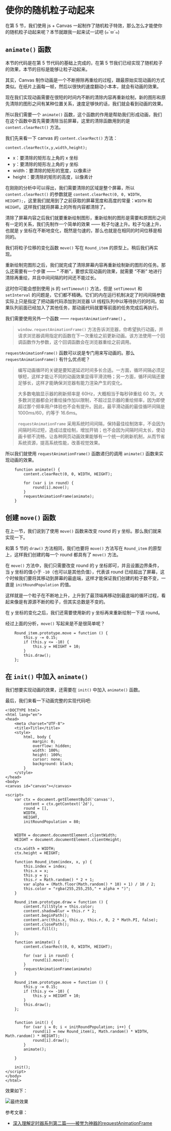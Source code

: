 # 使你的随机粒子动起来

在第 5 节，我们使用 js + Canvas 一起制作了随机粒子特效，那么怎么才能使你的随机粒子动起来呢？本节就跟我一起来试一试吧 (๑´ㅂ\`๑)

## `animate()` 函数

本节的代码是在第 5 节代码的基础上完成的，在第 5 节我们已经实现了随机粒子的效果，本节的目标是能够让粒子动起来。

其实，Canvas 制作动画是一个不断擦除再重绘的过程，跟最原始实现动画的方式类似。在纸片上画每一帧，然后以很快的速度翻动小本本，就会有动画的效果。

现在我们实现动画需要在很短的时间内不断的清除内容再重新绘制，新的图形和原先清除的图形之间有某种位置关系，速度足够快的话，我们就会看到动画的效果。

所以我们需要一个 `animate()` 函数，这个函数的作用是帮助我们形成动画，我们在这个函数中首先需要清除当前屏幕，这里的清除函数用到的是 `content.clearRect()` 方法。

我们先来看一下 canvas 的 `content.clearRect()` 方法：

`context.clearRect(x,y,width,height);`

*   x：要清除的矩形左上角的 x 坐标
*   y：要清除的矩形左上角的 y 坐标
*   width：要清除的矩形的宽度，以像素计
*   height：要清除的矩形的高度，以像素计

在刚刚的分析中可以得出，我们需要清除的区域是整个屏幕，所以 `content.clearRect()` 的参数就是 `content.clearRect(0, 0, WIDTH, HEIGHT);`，这里我们就用到了之前获取的屏幕宽度和高度的常量：`WIDTH` 和 `HEIGHT`。这样我们就将屏幕上的所有内容都清除了。

清除了屏幕内容之后我们就要重新绘制图形，重新绘制的图形是需要和原图形之间有一定的关系，我们先制作一个简单的效果 —— 粒子匀速上升。粒子匀速上升，也就是 y 坐标在不断地变化，既然是匀速的，那么也就是在相同的时间位移是相同的。

我们将粒子位移的变化函数 `move()` 写在 `Round_item` 的原型上。稍后我们再实现。

重新绘制完图形之后，我们就完成了清除屏幕内容再重新绘制新的图形的任务。那么还需要有一个步骤 —— “ 不断”，要想实现动画的效果，就需要 “不断” 地进行清除再重绘，并且中间间隔的时间还不能过长。

这时你可能会想到使用 js 的 `setTimeout()` 方法，但是 `setTimeout` 和 `setInterval` 的问题是，它们都不精确。它们的内在运行机制决定了时间间隔参数实际上只是指定了把动画代码添加到浏览器 UI 线程队列中以等待执行的时间。如果队列前面已经加入了其他任务，那动画代码就要等前面的任务完成后再执行。

我们需要使用另外一个函数 —— `requestAnimationFrame()` 。

> `window.requestAnimationFrame()` 方法告诉浏览器，你希望执行动画，并请求浏览器调用指定的函数在下一次重绘之前更新动画。该方法使用一个回调函数作为参数，这个回调函数会在浏览器重绘之前调用。

`requestAnimationFrame()` 函数可以说是专门用来写动画的。那么 `requestAnimationFrame()` 有什么优点呢？

> 编写动画循环的关键是要知道延迟时间多长合适。一方面，循环间隔必须足够短，这样才能让不同的动画效果显得平滑流畅；另一方面，循环间隔还要足够长，这样才能确保浏览器有能力渲染产生的变化。
> 
> 大多数电脑显示器的刷新频率是 60Hz，大概相当于每秒钟重绘 60 次。大多数浏览器都会对重绘操作加以限制，不超过显示器的重绘频率，因为即使超过那个频率用户体验也不会有提升。因此，最平滑动画的最佳循环间隔是 1000ms/60，约等于 16.6ms。
> 
> `requestAnimationFrame` 采用系统时间间隔，保持最佳绘制效率，不会因为间隔时间过短，造成过度绘制，增加开销；也不会因为间隔时间太长，使动画卡顿不流畅，让各种网页动画效果能够有一个统一的刷新机制，从而节省系统资源，提高系统性能，改善视觉效果。

所以我们就使用 `requestAnimationFrame()` 函数递归的调用 `animate()` 函数来实现动画的效果。

```
    function animate() {
        content.clearRect(0, 0, WIDTH, HEIGHT);

        for (var i in round) {
            round[i].move();
        }
        requestAnimationFrame(animate);
    }

```

## 创建 `move()` 函数

在上一节，我们说到了使用 `move()` 函数来改变 round 的 y 坐标。那么我们就来实现一下。

和第 5 节的 `draw()` 方法相同，我们也要将 `move()` 方法写在 `Round_item` 的原型上，这样我们创建的每一个 round 都具有了 `move()` 方法。

在 `move()` 方法中，我们只需要改变 round 的 y 坐标即可，并且设置边界条件，当 y 坐标的值小于 `-10`（也可以是其他负值），代表该 round 已经超出了屏幕，这个时候我们要将其移动到屏幕的最底端，这样才能保证我们创建的粒子数不变，一直是 `initRoundPopulation` 的值。

这样就是一个粒子在不断地上升，上升到了最顶端再移动到最底端的循环过程，看起来像是有源源不断的粒子，但其实总数是不变的。

在 y 坐标的变化之后，我们还需要使用新的 y 坐标再来重新绘制一下该 round。

经过上面的分析，`move()` 写起来是不是很简单呢？

```
    Round_item.prototype.move = function () {
        this.y -= 0.15;
        if (this.y <= -10) {
            this.y = HEIGHT + 10;
        }
        this.draw();
    };

```

## 在 `init()` 中加入 `animate()`

我们想要实现动画的效果，还需要在 `init()` 中加入 `animate()` 函数。

最后，我们来看一下动画完整的实现代码吧:

```
<!DOCTYPE html>
<html lang="en">
<head>
    <meta charset="UTF-8">
    <title>Title</title>
    <style>
        html, body {
            margin: 0;
            overflow: hidden;
            width: 100%;
            height: 100%;
            cursor: none;
            background: black;
        }
    </style>
</head>
<body>
<canvas id="canvas"></canvas>

<script>
    var ctx = document.getElementById('canvas'),
        content = ctx.getContext('2d'),
        round = [],
        WIDTH,
        HEIGHT,
        initRoundPopulation = 80;


    WIDTH = document.documentElement.clientWidth;
    HEIGHT = document.documentElement.clientHeight;

    ctx.width = WIDTH;
    ctx.height = HEIGHT;

    function Round_item(index, x, y) {
        this.index = index;
        this.x = x;
        this.y = y;
        this.r = Math.random() * 2 + 1;
        var alpha = (Math.floor(Math.random() * 10) + 1) / 10 / 2;
        this.color = "rgba(255,255,255," + alpha + ")";
    }

    Round_item.prototype.draw = function () {
        content.fillStyle = this.color;
        content.shadowBlur = this.r * 2;
        content.beginPath();
        content.arc(this.x, this.y, this.r, 0, 2 * Math.PI, false);
        content.closePath();
        content.fill();
    };

    function animate() {
        content.clearRect(0, 0, WIDTH, HEIGHT);

        for (var i in round) {
            round[i].move();
        }
        requestAnimationFrame(animate)
    }

    Round_item.prototype.move = function () {
        this.y -= 0.15;
        if (this.y <= -10) {
            this.y = HEIGHT + 10;
        }
        this.draw();
    };


    function init() {
        for (var i = 0; i < initRoundPopulation; i++) {
            round[i] = new Round_item(i, Math.random() * WIDTH, Math.random() * HEIGHT);
            round[i].draw();
        }
        animate();

    }

    init();
</script>
</body>
</html>

```

效果如下：

![最终效果](//images.weserv.nl/?url=user-gold-cdn.xitu.io/2017/12/3/1601ce8973f24a8d?w=960&h=640&f=gif&s=77934)

参考文章：

*   [深入理解定时器系列第二篇——被誉为神器的requestAnimationFrame](//images.weserv.nl/?url=user-gold-cdn.xitu.io/2017/12/3/1601cd6b7a0d58b7)